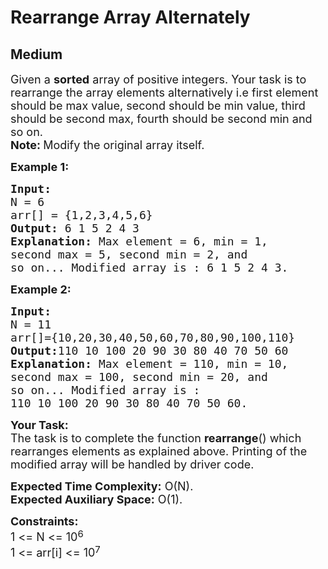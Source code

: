 # Rearrange Array Alternately
## Medium
<div class="problems_problem_content__Xm_eO"><p><span style="font-size:18px">Given a <strong>sorted</strong> array of positive integers. Your task is to rearrange&nbsp;the array elements alternatively i.e first element should be max value, second should be min value, third should be second max, fourth should be second min and so on.<br>
<strong>Note:&nbsp;</strong>Modify the original array itself.</span></p>

<p><span style="font-size:18px"><strong>Example 1:</strong></span></p>

<pre><span style="font-size:18px"><strong>Input:
</strong>N = 6
arr[] = {1,2,3,4,5,6}
<strong>Output: </strong>6 1 5 2 4 3<strong>
Explanation: </strong>Max element = 6, min = 1, 
second max = 5, second min = 2, and 
so on... Modified array is : 6 1 5 2 4 3.</span></pre>

<p><span style="font-size:18px"><strong>Example 2:</strong></span></p>

<pre><span style="font-size:18px"><strong>Input:
</strong>N = 11
arr[]={10,20,30,40,50,60,70,80,90,100,110}
<strong>Output:</strong>110 10 100 20 90 30 80 40 70 50 60<strong>
Explanation: </strong>Max element = 110, min = 10, 
second max = 100, second min = 20, and 
so on... Modified array is : 
110 10 100 20 90 30 80 40 70 50 60.</span>
</pre>

<p><span style="font-size:18px"><strong>Your&nbsp;Task:</strong><br>
The task is to complete the function <strong>rearrange</strong>() which rearranges elements as explained above. Printing of the modified array will be handled by driver code.</span></p>

<p><span style="font-size:18px"><strong>Expected Time Complexity:</strong>&nbsp;O(N).<br>
<strong>Expected Auxiliary Space:</strong>&nbsp;O(1).</span></p>

<p><span style="font-size:18px"><strong>Constraints:</strong><br>
1 &lt;= N &lt;= 10</span><sup><span style="font-size:15px">6</span></sup><br>
<span style="font-size:18px">1 &lt;= arr[i] &lt;= 10</span><sup><span style="font-size:15px">7</span></sup></p>
</div>